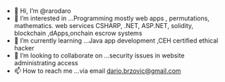 - 👋 Hi, I’m @rarodaro
- 👀 I’m interested in ...Programming mostly web apps , permutations, mathematics. web services CSHARP, .NET, ASP.NET, solidity, blockchain ,dApps,onchain escrow systems
- 🌱 I’m currently learning ...Java app development ,CEH  certified ethical hacker
- 💞️ I’m looking to collaborate on ...security issues in website administrating access
- 📫 How to reach me ...via email dario.brzovic@gmail.com

<!---
rarodaro/rarodaro is a ✨ special ✨ repository because its `README.md` (this file) appears on your GitHub profile.
You can click the Preview link to take a look at your changes.
--->
<!--WAY I IMAGINATE FINISHING THE PROBLEMATICS OF CREATING THIS RELATIVELY SIMPLE APP IS NEXT: WARNING (THIS IS JUST A SIMPLE TEST APPLICATION NOT INTENTED FOR DEPLOYMENT APP)
FRONT END
java server page 

requesting the matches populating the dataSet for the table with games and matches and types you can bet with checkBox elements for types to choose (1 | 2 | x | x2 | x1 i 12)
input validation is obligatory for preventing the rogue type or invalid input requests.

BACK END OF THE APLICATION
Database MSSQL populated with test data matches and games.
No user Validation is implemented inthis app.

web service is managing methods after input data-data validation returning the wallet ammount and validating all the tickets properties

FOR NORMAL OFFER
WalletCheck(getWalletAmmount(),GetTicketSummAmmount());//SENDS FORWARD TO TICKET PROCESSING IF AMMOUNT IS VALID!IF NOT SENDS TO WALLET DEPOSIT PAGE!

ticketValidationNotMixedWithSpecialOffersIsValid(SelectedgamesAndTypesArray(),GetTicketID());//PULLS GAMES LIST WITH SELECTED RESULT PREDICTIONS AND CHECKS IF GAMES ARE NOT MIXED WITH SPECIAL OFFER GAMES RETURNS BOOLEAN

ticketValidationAndWalletSubtraction(WalletCheck(), GetTicketID)://THIS METHOD SHOULD CALCULATE THE SUMM OF ALL GAME MULTIPLIERS TO CALCULATE THE WINNING AMMOUNT MINUS THE MANIPULATION COSTS OF 0.05 MULTIPLIER(5%)
FOR SPECIAL OFFER

CheckMionimumOfFive(SelectedGamesAndTypesArray(), GetTicketID);//CHECKING THAT MINIMUM GAMES PLAYED IS NOT LESS THAN FIVE RETURNS BOOL!

WalletCheck(getWalletAmmount(),GetTicketSummAmmount());//SENDS FORWARD TO TICKET PROCESSING IF AMMOUNT IS VALID!IF NOT SENDS TO WALLET DEPOSIT PAGE!

ticketValidationNotMixedWithNormalOffersIsValid(SelectedgamesAndTypesArray());//PULLS GAMES LIST WITH SELECTED RESULT PREDICTIONS AND CHECKS IF GAMES ARE NOT MIXED WITH NORMAL OFFER GAMES RETURNS BOOLEAN

ticketValidationAndWalletSubtractionAndTicketFinnalProcessing()://THIS METHOD SHOULD CALCULATE THE SUMM OF ALL GAME MULTIPLIERS TO CALCULATE THE WINNING AMMOUNT MINUS THE MANIPULATION COSTS OF 0.05 MULTIPLIER(5%)

